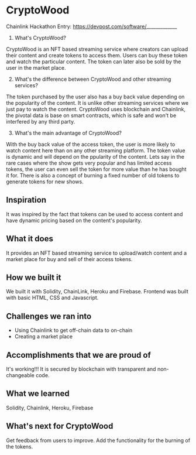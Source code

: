 # CryptoWood
Chainlink Hackathon Entry: https://devpost.com/software/_____________

1. What's CryptoWood?

CryptoWood is an NFT based streaming service where creators can upload their content and create tokens to access them. Users can buy these token and watch the particular content. The token can later also be sold by the user in the market place.

2. What's the difference between CryptoWood and other streaming services?

The token purchased by the user also has a buy back value depending on the popularity of the content. It is unlike other streaming services where we just pay to watch the content. CryptoWood uses blockchain and Chainlink, the pivotal data is base on smart contracts, which is safe and won't be interfered by any third party. 

3. What's the main advantage of CryptoWood?

With the buy back value of the access token, the user is more likely to watch content here than on any other streaming platform. The token value is dynamic and will depend on the ppularity of the content. Lets say in the rare cases where the show gets very popular and has limited access tokens, the user can even sell the token for more value than he has bought it for. There is also a concept of burning a fixed number of old tokens to generate tokens for new shows.

## Inspiration
It was inspired by the fact that tokens can be used to access content and have dynamic pricing based on the content's popularity.

## What it does
It provides an NFT based streaming service to upload/watch content and a market place for buy and sell of their access tokens.

## How we built it
We built it with Solidity, ChainLink, Heroku and Firebase. Frontend was built with basic HTML, CSS and Javascript. 

## Challenges we ran into
- Using Chainlink to get off-chain data to on-chain
- Creating a market place

## Accomplishments that we are proud of
It's working!!! It is secured by blockchain with transparent and non-changeable code. 

## What we learned
Solidity, Chainlink, Heroku, Firebase

## What's next for CryptoWood
Get feedback from users to improve.
Add the functionality for the burning of the tokens.
